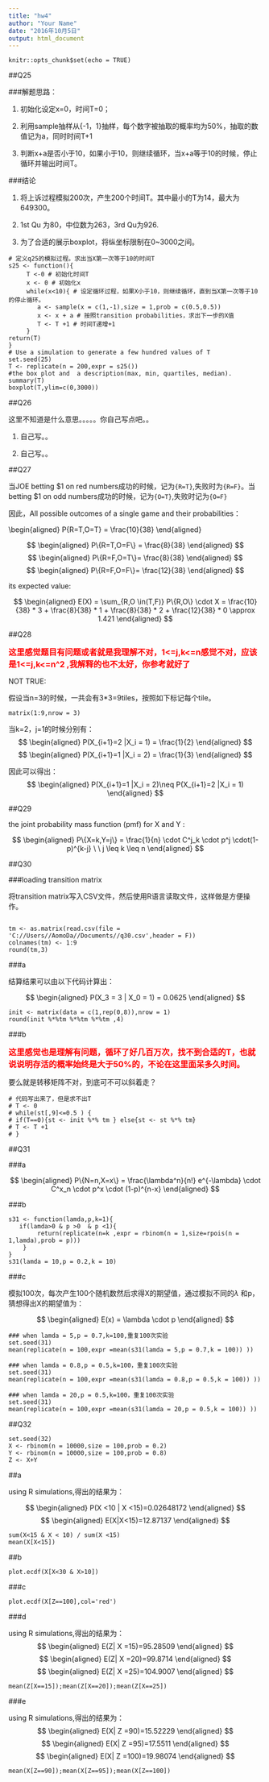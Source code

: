 ```yaml
---
title: "hw4"
author: "Your Name"
date: "2016年10月5日"
output: html_document
---
```


```{r setup, include=FALSE}
knitr::opts_chunk$set(echo = TRUE)
```

##Q25


###解题思路：

1. 初始化设定x=0，时间T=0；

2. 利用sample抽样从{-1，1}抽样，每个数字被抽取的概率均为50%，抽取的数值记为a，同时时间T+1

3. 判断x+a是否小于10，如果小于10，则继续循环，当x+a等于10的时候，停止循环并输出时间T。

###结论

1. 将上诉过程模拟200次，产生200个时间T。其中最小的T为14，最大为649300。

2. 1st Qu 为80，中位数为263，3rd Qu为926.

3. 为了合适的展示boxplot，将纵坐标限制在0~3000之间。

```{r}
# 定义q25的模拟过程。求出当X第一次等于10的时间T
s25 <- function(){
     T <-0 # 初始化时间T
     x <- 0 # 初始化x
     while(x<10){ # 设定循环过程，如果X小于10，则继续循环，直到当X第一次等于10的停止循环。
     	a <- sample(x = c(1,-1),size = 1,prob = c(0.5,0.5)) 
        x <- x + a # 按照transition probabilities，求出下一步的X值
        T <- T +1 # 时间T递增+1
     }
return(T)
}
# Use a simulation to generate a few hundred values of T
set.seed(25)
T <- replicate(n = 200,expr = s25())
#the box plot and  a description(max, min, quartiles, median).
summary(T)
boxplot(T,ylim=c(0,3000))
```


##Q26

这里不知道是什么意思。。。。。你自己写点吧。。

1. 自己写。。

2. 自己写。。

##Q27

当JOE betting $1 on red numbers成功的时候，记为```{R=T}```,失败时为```{R=F}```。当 betting $1 on odd numbers成功的时候，记为```{O=T}```,失败时记为```{O=F}```

因此，All possible outcomes of a single game and their probabilities：


\begin{aligned}
P\{R=T,O=T\} = \frac{10}{38}
\end{aligned}


$$
\begin{aligned}
P\{R=T,O=F\} = \frac{8}{38}
\end{aligned}
$$
$$
\begin{aligned}
P\{R=F,O=T\}= \frac{8}{38}
\end{aligned}
$$
$$
\begin{aligned}
P\{R=F,O=F\}= \frac{12}{38}
\end{aligned}
$$

its expected value:

$$
\begin{aligned}
E(X) = \sum_{R,O \in(T,F)} P\{R,O\} \cdot X = \frac{10}{38} * 3 + \frac{8}{38} * 1 + \frac{8}{38} * 2  +  \frac{12}{38} * 0 \approx 1.421
\end{aligned}
$$

##Q28

<font color=red size=3>**这里感觉题目有问题或者就是我理解不对，1<=j,k<=n感觉不对，应该是1<=j,k<=n^2 ,我解释的也不太好，你参考就好了**</font>


NOT TRUE:

假设当n=3的时候，一共会有3*3=9tiles，按照如下标记每个tile。

```{r}
matrix(1:9,nrow = 3)
```

当k=2，j=1的时候分别有：
$$
\begin{aligned}
P(X_{i+1}=2 |X_i = 1) = \frac{1}{2}
\end{aligned} 
$$
$$
\begin{aligned}
P(X_{i+1}=1 |X_i = 2) = \frac{1}{3}
\end{aligned} 
$$

因此可以得出：
$$
\begin{aligned}
P(X_{i+1}=1 |X_i = 2)\neq P(X_{i+1}=2 |X_i = 1)
\end{aligned} 
$$


##Q29

the joint probability mass function (pmf) for X and Y :

$$
\begin{aligned}
P\{X=k,Y=j\} = \frac{1}{n} \cdot C^j_k \cdot p^j \cdot(1-p)^{k-j} \ \  j \leq k \leq n 
\end{aligned} 
$$


##Q30

###loading transition matrix

将transition matrix写入CSV文件，然后使用R语言读取文件，这样做是方便操作。

```{r}

tm <- as.matrix(read.csv(file = 'C://Users//AomoDa//Documents//q30.csv',header = F))
colnames(tm) <- 1:9
round(tm,3)
```


###a

结算结果可以由以下代码计算出：

$$
\begin{aligned}
P(X_3 = 3 | X_0 = 1) = 0.0625
\end{aligned}
$$

```{r}
init <- matrix(data = c(1,rep(0,8)),nrow = 1)
round(init %*%tm %*%tm %*%tm ,4)
```

###b


<font color=red size=3>**这里感觉也是理解有问题，循环了好几百万次，找不到合适的T，也就说说明存活的概率始终是大于50%的，不论在这里面呆多久时间。**</font>

要么就是转移矩阵不对，到底可不可以斜着走？

```{r}
# 代码写出来了，但是求不出T
# T <- 0
# while(st[,9]<=0.5 ) {
# if(T==0){st <- init %*% tm } else{st <- st %*% tm}
# T <- T +1
# }
```



##Q31

###a

$$
\begin{aligned}
P\{N=n,X=x\} = \frac{\lambda^n}{n!} e^{-\lambda} \cdot C^x_n \cdot p^x \cdot (1-p)^{n-x}
\end{aligned}
$$

###b


```{r}
s31 <- function(lamda,p,k=1){
   if(lamda>0 & p >0  & p <1){
        return(replicate(n=k ,expr = rbinom(n = 1,size=rpois(n = 1,lamda),prob = p)))
    }
}
s31(lamda = 10,p = 0.2,k = 10)
```

###c

模拟100次，每次产生100个随机数然后求得X的期望值，通过模拟不同的$\lambda$ 和p，猜想得出X的期望值为：

$$
\begin{aligned}
E(x) = \lambda \cdot p
\end{aligned}
$$

```{r}
### when lamda = 5,p = 0.7,k=100,重复100次实验
set.seed(31)
mean(replicate(n = 100,expr =mean(s31(lamda = 5,p = 0.7,k = 100)) ))

### when lamda = 0.8,p = 0.5,k=100，重复100次实验
set.seed(31)
mean(replicate(n = 100,expr =mean(s31(lamda = 0.8,p = 0.5,k = 100)) ))

### when lamda = 20,p = 0.5,k=100，重复100次实验
set.seed(31)
mean(replicate(n = 100,expr =mean(s31(lamda = 20,p = 0.5,k = 100)) ))

```



##Q32


```{r}
set.seed(32)
X <- rbinom(n = 10000,size = 100,prob = 0.2)
Y <- rbinom(n = 10000,size = 100,prob = 0.8)
Z <- X+Y
```


##a

using R simulations,得出的结果为：

$$
\begin{aligned}
P(X <10 | X <15)=0.02648172
\end{aligned}
$$
$$
\begin{aligned}
E(X|X<15)=12.87137
\end{aligned}
$$

```{r}
sum(X<15 & X < 10) / sum(X <15)
mean(X[X<15])
```


##b
```{r}
plot.ecdf(X[X<30 & X>10])
```


###c
```{r}
plot.ecdf(X[Z==100],col='red')
```


###d

using R simulations,得出的结果为：
$$
\begin{aligned}
E(Z| X =15)=95.28509
\end{aligned}
$$
$$
\begin{aligned}
E(Z| X =20)=99.8714
\end{aligned}
$$
$$
\begin{aligned}
E(Z| X =25)=104.9007
\end{aligned}
$$

```{r}
mean(Z[X==15]);mean(Z[X==20]);mean(Z[X==25])
```

###e

using R simulations,得出的结果为：
$$
\begin{aligned}
E(X| Z =90)=15.52229
\end{aligned}
$$
$$
\begin{aligned}
E(X| Z =95)=17.5511
\end{aligned}
$$
$$
\begin{aligned}
E(X| Z =100)=19.98074
\end{aligned}
$$

```{r}
mean(X[Z==90]);mean(X[Z==95]);mean(X[Z==100])
```


